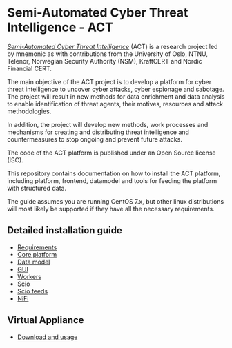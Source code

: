 # Semi-Automated Cyber Threat Intelligence - ACT

[*Semi-Automated Cyber Threat Intelligence*](https://www.mnemonic.no/research-and-development/semi-automated-cyber-threat-intelligence/) (ACT) is a research project led by mnemonic as with contributions from the University of Oslo, NTNU, Telenor, Norwegian Security Authority (NSM), KraftCERT and Nordic Financial CERT.

The main objective of the ACT project is to develop a platform for cyber threat intelligence to uncover cyber attacks, cyber espionage and sabotage.
The project will result in new methods for data enrichment and data analysis to enable identification of threat agents, their motives, resources and attack methodologies.

In addition, the project will develop new methods, work processes and mechanisms for creating and distributing threat intelligence and countermeasures to stop ongoing and prevent future attacks.

The code of the ACT platform is published under an Open Source license (ISC).

This repository contains documentation on how to install the ACT platform, including platform, frontend, datamodel and tools for feeding the platform with structured data.

The guide assumes you are running CentOS 7.x, but other linux distributions will most likely be supported if they have all the necessary requirements.

<!--- ## Architecture -->

## Detailed installation guide

* [Requirements](requirements.md)
* [Core platform](platform.md)
* [Data model](datamodel.md)
* [GUI](frontend.md)
* [Workers](workers.md)
* [Scio](scio.md)
* [Scio feeds](scio-feeds.md)
* [NiFi](nifi.md)

## Virtual Appliance

* [Download and usage](virtual-appliance.md)

<!--- ## Usage -->

<!--- ## Road map -->

<!--- ## FAQ -->
